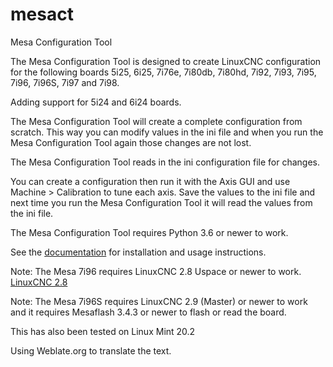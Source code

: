 # mesact
Mesa Configuration Tool

The Mesa Configuration Tool is designed to create LinuxCNC configuration for the
following boards 5i25, 6i25, 7i76e, 7i80db, 7i80hd, 7i92, 7i93, 7i95, 7i96,
7i96S, 7i97 and 7i98.

Adding support for 5i24 and 6i24 boards.

The Mesa Configuration Tool will create a complete configuration from scratch.
This way you can modify values in the ini file and when you run the Mesa
Configuration Tool again those changes are not lost.

The Mesa Configuration Tool reads in the ini configuration file for changes.

You can create a configuration then run it with the Axis GUI and use
Machine > Calibration to tune each axis. Save the values to the ini file and
next time you run the Mesa Configuration Tool it will read the values from the
ini file.

The Mesa Configuration Tool requires Python 3.6 or newer to work.

See the [documentation](https://gnipsel.com/mesa/mesact/index.html) for installation and
usage instructions.

Note: The Mesa 7i96 requires LinuxCNC 2.8 Uspace or newer to work.
[LinuxCNC 2.8](https://gnipsel.com/linuxcnc/uspace/debian10-emc.html)

Note: The Mesa 7i96S requires LinuxCNC 2.9 (Master) or newer to work and it
requires Mesaflash 3.4.3 or newer to flash or read the board.

This has also been tested on Linux Mint 20.2

Using Weblate.org to translate the text.
